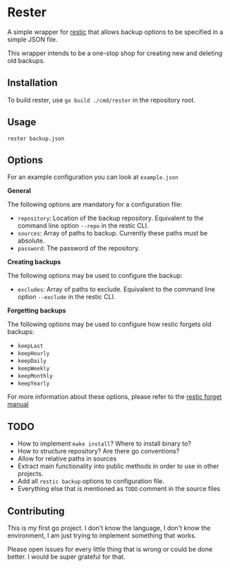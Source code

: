 # Rester

A simple wrapper for [restic](https://github.com/restic/restic) that allows
backup options to be specified in a simple JSON file.

This wrapper intends to be a one-stop shop for creating new and deleting old backups.

## Installation

To build rester, use `go build ./cmd/rester` in the repository root.

## Usage

```
rester backup.json
```

## Options

For an example configuration you can look at `example.json`

**General**

The following options are mandatory for a configuration file:

- `repository`: Location of the backup repository. Equivalent to the command line option `--repo` in the restic CLI.
- `sources`: Array of paths to backup. Currently these paths must be absolute.
- `password`: The password of the repository.

**Creating backups**

The following options may be used to configure the backup:

- `excludes`: Array of paths to exclude. Equivalent to the command line option `--exclude` in the restic CLI.

**Forgetting backups**

The following options may be used to configure how restic forgets old backups:

- `keepLast`
- `keepHourly`
- `keepDaily`
- `keepWeekly`
- `keepMonthly`
- `keepYearly`

For more information about these options, please refer to the [restic forget manual](https://restic.readthedocs.io/en/v0.7.3/manual.html#removing-snapshots-according-to-a-policy)


## TODO

- How to implement `make install`? Where to install binary to?
- How to structure repository? Are there go conventions?
- Allow for relative paths in sources
- Extract main functionality into public methods in order to use in other projects.
- Add all `restic backup` options to configuration file.
- Everything else that is mentioned as `TODO` comment in the source files

## Contributing

This is my first go project. I don't know the language, I don't know the environment, I am just trying to implement something that works.

Please open issues for every little thing that is wrong or could be done better. I would be super grateful for that.
